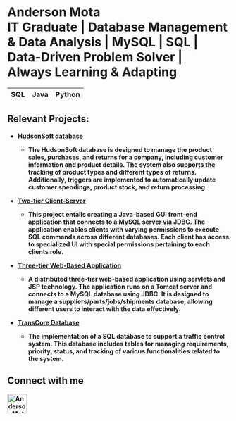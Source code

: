 

<h1>Anderson Mota <br/><a>IT Graduate | Database Management & Data Analysis | MySQL | SQL | Data-Driven Problem Solver | Always Learning & Adapting</a></h1>
<p>
  
|SQL|Java|Python|  
|---|---|---|
</p>
<h2>Relevant Projects:</h2>

- <b>[HudsonSoft database](https://github.com/CptAndy/Database-Related/tree/main/HudsonSoft)
  
  - The HudsonSoft database is designed to manage the product sales, purchases, and returns for a company, including customer information and product details. The system also supports the tracking of product types and different types of returns. Additionally, triggers are implemented to automatically update customer spendings, product stock, and return processing.
- <b>[Two-tier Client-Server](https://github.com/CptAndy/Database-Related/tree/main/Project2)</b>
  
  - This project entails creating a Java-based GUI front-end application that connects to a MySQL server via JDBC. The application enables clients with varying permissions to execute SQL commands across different databases. Each client has access to specialized UI with special permissions pertaining to each clients role.
 
- <b>[Three-tier Web-Based Application](https://github.com/CptAndy/Database-Related/tree/main/Tomcat%20Project)</b>

  - A distributed three-tier web-based application using servlets and JSP technology. The application runs on a Tomcat server and connects to a MySQL database using JDBC. It is designed to manage a suppliers/parts/jobs/shipments database, allowing different users to interact with the data effectively.

- <b>[TransCore Database](https://github.com/CptAndy/Database-Related/blob/main/CAP3104/README.md)</b>

  - The implementation of a SQL database to support a traffic control system. This database includes tables for managing requirements, priority, status, and tracking of various functionalities related to the system.
    

<h2>Connect with me</h2>

[<img align="left" alt="AndersonMota | LinkedIn" width="44px" src="https://www.svgrepo.com/show/331463/linkedin.svg" />][linkedin]

[linkedin]: https://www.linkedin.com/in/anderson-mota-1293991b7/

<!--

Here are some ideas to get you started:

- 🔭 I’m currently working on ...
- 🌱 I’m currently learning ...
- 👯 I’m looking to collaborate on ...
- 🤔 I’m looking for help with ...
- 💬 Ask me about ...
- 📫 How to reach me: ...
- 😄 Pronouns: ...
- ⚡ Fun fact: ...
-->
